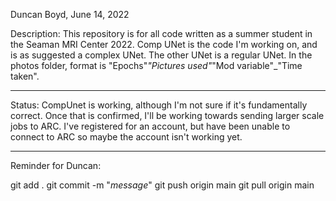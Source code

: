 Duncan Boyd, June 14, 2022

Description: This repository is for all code written as a summer student in the Seaman MRI Center 2022. 
Comp UNet is the code I'm working on, and is as suggested a complex UNet.
The other UNet is a regular UNet.
In the photos folder, format is "Epochs"_"Pictures used"_"Mod variable"_"Time taken".

---

Status: CompUnet is working, although I'm not sure if it's fundamentally correct. Once that is confirmed, I'll be working 
towards sending larger scale jobs to ARC. I've registered for an account, but have been unable to connect to ARC so maybe
the account isn't working yet. 

---

Reminder for Duncan: 

git add . 
git commit -m "_message_" 
git push origin main 
git pull origin main


